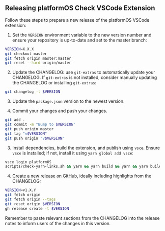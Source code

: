 ## Releasing platformOS Check VSCode Extension

Follow these steps to prepare a new release of the platformOS VSCode extension:

1. Set the `VERSION` environment variable to the new version number and ensure your repository is up-to-date and set to the master branch:

```bash
VERSION=X.X.X
git checkout master
git fetch origin master:master
git reset --hard origin/master
```

2. Update the CHANGELOG: use `git-extras` to automatically update your CHANGELOG. If `git-extras` is not installed, consider manually updating the CHANGELOG or installing `git-extras`:

```bash
git changelog -t $VERSION
```

3. Update the `package.json` version to the newest version.

4. Commit your changes and push your changes.

```bash
git add .
git commit -m "Bump to $VERSION"
git push origin master
git tag "v$VERSION"
git push origin "v$VERSION"
```

3. Install dependencies, build the extension, and publish using `vsce`. Ensure `vsce` is installed; if not, install it using `yarn global add vsce`:

```bash
vsce login platformOS
scripts/check-yarn-links.sh && yarn && yarn build && yarn && yarn build && vsce publish $VERSION
```

4. [Create a new release on GitHub](https://github.com/Platform-OS/platformos-lsp/releases/new), ideally including highlights from the CHANGELOG:

```bash
VERSION=v1.X.Y
git fetch origin
git fetch origin --tags
git reset origin $VERSION
gh release create -t $VERSION
```

Remember to paste relevant sections from the CHANGELOG into the release notes to inform users of the changes in this version.